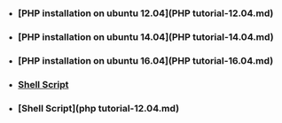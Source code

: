 * ### [PHP installation on ubuntu 12.04](PHP tutorial-12.04.md)
* ### [PHP installation on ubuntu 14.04](PHP tutorial-14.04.md)
* ### [PHP installation on ubuntu 16.04](PHP tutorial-16.04.md)
* ### [Shell Script](php-laravel.sh)
* ### [Shell Script](php tutorial-12.04.md)



